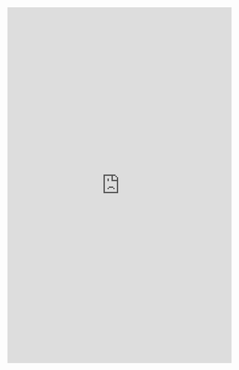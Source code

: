 <iframe class="repl" width="100%" height="800px" frameborder="0" src="https://repl.it/@azablan/logBetweenStepper?lite=true"></iframe>
